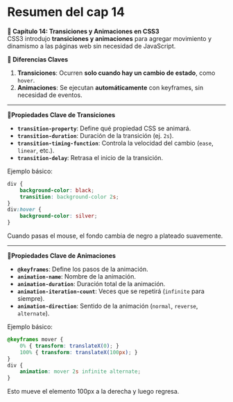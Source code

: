 # **Resumen del cap 14**

**📌 Capítulo 14: Transiciones y Animaciones en CSS3**  
CSS3 introdujo **transiciones y animaciones** para agregar movimiento y dinamismo a las páginas web sin necesidad de JavaScript.  

**🔹 Diferencias Claves**
1. **Transiciones**: Ocurren **solo cuando hay un cambio de estado**, como `hover`.  
2. **Animaciones**: Se ejecutan **automáticamente** con keyframes, sin necesidad de eventos.  

---

**🔹Propiedades Clave de Transiciones**
- **`transition-property`**: Define qué propiedad CSS se animará.  
- **`transition-duration`**: Duración de la transición (ej. `2s`).  
- **`transition-timing-function`**: Controla la velocidad del cambio (`ease`, `linear`, etc.).  
- **`transition-delay`**: Retrasa el inicio de la transición.  

Ejemplo básico:  
```css
div {
    background-color: black;
    transition: background-color 2s;
}
div:hover {
    background-color: silver;
}
```
Cuando pasas el mouse, el fondo cambia de negro a plateado suavemente.  

---

**🔹Propiedades Clave de Animaciones**
- **`@keyframes`**: Define los pasos de la animación.  
- **`animation-name`**: Nombre de la animación.  
- **`animation-duration`**: Duración total de la animación.  
- **`animation-iteration-count`**: Veces que se repetirá (`infinite` para siempre).  
- **`animation-direction`**: Sentido de la animación (`normal`, `reverse`, `alternate`).  

Ejemplo básico:  
```css
@keyframes mover {
    0% { transform: translateX(0); }
    100% { transform: translateX(100px); }
}
div {
    animation: mover 2s infinite alternate;
}
```
Esto mueve el elemento 100px a la derecha y luego regresa.  

